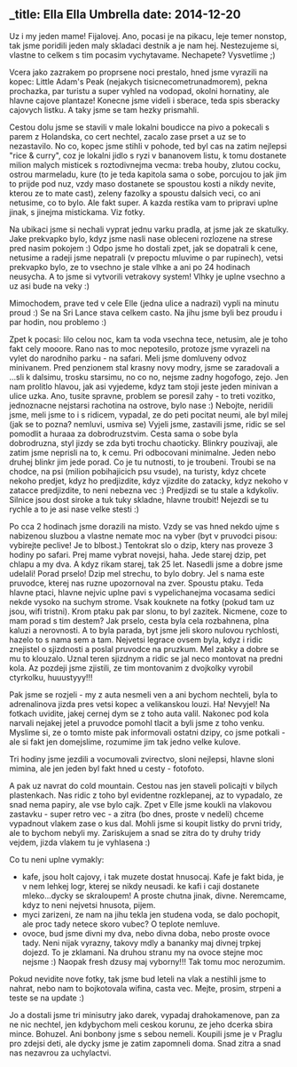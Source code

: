 _title: Ella Ella Umbrella
date: 2014-12-20
---

Uz i my jeden mame! Fijalovej. Ano, pocasi je na pikacu, leje temer nonstop, tak jsme poridili jeden maly skladaci destnik a je nam hej. Nestezujeme si, vlastne to celkem s tim pocasim vychytavame. Nechapete? Vysvetlime ;)

Vcera jako zazrakem po proprsene noci prestalo, hned jsme vyrazili na kopec: Little Adam's Peak (nejakych tisicnecometrunadmorem), pekna prochazka, par turistu a super vyhled na vodopad, okolni hornatiny, ale hlavne cajove plantaze! Konecne jsme videli i sberace, teda spis sberacky cajovych listku. A taky jsme se tam hezky prismahli.

Cestou dolu jsme se stavili v male lokalni boudicce na pivo a pokecali s parem z Holandska, co cert nechtel, zacalo zase prset a uz se to nezastavilo. No co, kopec jsme stihli v pohode, ted byl cas na zatim nejlepsi "rice & curry", coz je lokalni jidlo s ryzi v bananovem listu, k tomu dostanete milion malych misticek s roztodivnejma vecma: treba houby, zlutou cocku, ostrou marmeladu, kure (to je teda kapitola sama o sobe, porcujou to jak jim to prijde pod nuz, vzdy maso dostanete se spoustou kosti a nikdy nevite, kterou ze to mate cast), zeleny fazolky a spoustu dalsich veci, co ani netusime, co to bylo. Ale fakt super. A kazda restika vam to pripravi uplne jinak, s jinejma mistickama. Viz fotky.

Na ubikaci jsme si nechali vyprat jednu varku pradla, at jsme jak ze skatulky. Jake prekvapko bylo, kdyz jsme nasli nase obleceni rozlozene na strese pred nasim pokojem :) Odpo jsme ho dostali zpet, jak se dopatrali k cene, netusime a radeji jsme nepatrali (v prepoctu mluvime o par rupinech), vetsi prekvapko bylo, ze to vsechno je stale vlhke a ani po 24 hodinach neusycha. A to jsme si vytvorili vetrakovy system! Vlhky je uplne vsechno a uz asi bude na veky :)

Mimochodem, prave ted v cele Elle (jedna ulice a nadrazi) vypli na minutu proud :) Se na Sri Lance stava celkem casto. Na jihu jsme byli bez proudu i par hodin, nou problemo :)

Zpet k pocasi: lilo celou noc, kam ta voda vsechna tece, netusim, ale je toho fakt cely mooore. Rano nas to moc nepotesilo, protoze jsme vyrazeli na vylet do narodniho parku - na safari. Meli jsme domluveny odvoz minivanem. Pred penzionem stal krasny novy modry, jsme se zaradovali a ...sli k dalsimu, trosku starsimu, no co no, nejsme zadny hogofogo, zejo. Jen nam prolitlo hlavou, jak asi vyjedeme, kdyz tam stoji jeste jeden minivan a ulice uzka. Ano, tusite spravne, problem se poresil zahy - to treti vozitko, jednoznacne nejstarsi rachotina na ostrove, bylo nase :) Nebojte, neridili jsme, meli jsme to i s ridicem, vypadal, ze do peti pocitat neumi, ale byl milej (jak se to pozna? nemluvi, usmiva se) Vyjeli jsme, zastavili jsme, ridic se sel pomodlit a huraaa za dobrodruzstvim. Cesta sama o sobe byla dobrodruzna, styl jizdy se zda byti trochu chaoticky. Blinkry pouzivaji, ale zatim jsme neprisli na to, k cemu. Pri odbocovani minimalne. Jeden nebo druhej blinkr jim jede porad. Co je tu nutnosti, to je troubeni. Troubi se na chodce, na psi (milion pobihajicich psu vsude), na turisty, kdyz chcete nekoho predjet, kdyz ho predjizdite, kdyz vjizdite do zatacky, kdyz nekoho v zatacce predjizdite, to neni nebezna vec :) Predjizdi se tu stale a kdykoliv. Silnice jsou dost siroke a tuk tuky skladne, hlavne troubit! Nejezdi se tu rychle a to je asi nase velke stesti :)

Po cca 2 hodinach jsme dorazili na misto. Vzdy se vas hned nekdo ujme s nabizenou sluzbou a vlastne nemate moc na vyber (byt v pruvodci pisou: vybirejte peclive! Je to blbost.) Tentokrat slo o dzip, ktery nas proveze 3 hodiny po safari. Prej mame vybrat novejsi, haha. Jede starej dzip, pet chlapu a my dva. A kdyz rikam starej, tak 25 let. Nasedli jsme a dobre jsme udelali! Porad prselo! Dzip mel strechu, to bylo dobry. Jel s nama este pruvodce, kterej nas ruzne upozornoval na zver. Spoustu ptaku. Teda hlavne ptaci, hlavne nejvic uplne pavi s vypelichanejma vocasama sedici nekde vysoko na suchym strome. Vsak kouknete na fotky (pokud tam uz jsou, wifi tristni). Krom ptaku pak par slonu, to byl zazitek. Nicmene, coze to mam porad s tim destem? Jak prselo, cesta byla cela rozbahnena, plna kaluzi a nerovnosti. A to byla parada, byt jsme jeli skoro nulovou rychlosti, hazelo to s nama sem a tam. Nejvetsi legrace ovsem byla, kdyz i ridic znejistel o sjizdnosti a poslal pruvodce na pruzkum. Mel zabky a dobre se mu to klouzalo. Uznal teren sjizdnym a ridic se jal neco montovat na predni kola. Az pozdeji jsme zjistili, ze tim montovanim z dvojkolky vyrobil ctyrkolku, huuustyyy!!!

Pak jsme se rozjeli - my z auta nesmeli ven a ani bychom nechteli, byla to adrenalinova jizda pres vetsi kopec a velikanskou louzi. Ha! Nevyjel! Na fotkach uvidite, jakej cernej dym se z toho auta valil. Nakonec pod kola narvali nejakej jetel a pruvodce pomohl tlacit a byli jsme z toho venku. Myslime si, ze o tomto miste pak informovali ostatni dzipy, co jsme potkali - ale si fakt jen domejslime, rozumime jim tak jedno velke kulove.

Tri hodiny jsme jezdili a vocumovali zvirectvo, sloni nejlepsi, hlavne sloni mimina, ale jen jeden byl fakt hned u cesty - fotofoto.

A pak uz navrat do cold mountain. Cestou nas jen staveli policajti v bilych plastenkach. Nas ridic z toho byl evidentne rozklepanej, az to vypadalo, ze snad nema papiry, ale vse bylo cajk. Zpet v Elle jsme koukli na vlakovou zastavku - super retro vec - a zitra (bo dnes, proste v nedeli) chceme vypadnout vlakem zase o kus dal. Mohli jsme si koupit listky do prvni tridy, ale to bychom nebyli my. Zariskujem a snad se zitra do ty druhy tridy vejdem, jizda vlakem tu je vyhlasena :)

Co tu neni uplne vymakly:

+ kafe, jsou holt cajovy, i tak muzete dostat hnusocaj. Kafe je fakt bida, je v nem lehkej logr, kterej se nikdy neusadi. ke kafi i caji dostanete mleko...dycky se skraloupem! A proste chutna jinak, divne. Neremcame, kdyz to neni nejvetsi hnusota, pijem.
+ myci zarizeni, ze nam na jihu tekla jen studena voda, se dalo pochopit, ale proc tady netece skoro vubec? O teplote nemluve.
+ ovoce, bud jsme divni my dva, nebo divna doba, nebo proste ovoce tady. Neni nijak vyrazny, takovy mdly a bananky maj divnej trpkej dojezd. To je zklamani. Na druhou stranu my na ovoce stejne moc nejsme :) Naopak fresh dzusy maj vyborny!!! Tak tomu moc nerozumim.

Pokud nevidite nove fotky, tak jsme bud leteli na vlak a nestihli jsme to nahrat, nebo nam to bojkotovala wifina, casta vec. Mejte, prosim, strpeni a teste se na update :)

Jo a dostali jsme tri minisutry jako darek, vypadaj drahokamenove, pan za ne nic nechtel, jen kdybychom meli ceskou korunu, ze jeho dcerka sbira mince. Bohuzel. Ani bonbony jsme s sebou nemeli. Koupili jsme je v Praglu pro zdejsi deti, ale dycky jsme je zatim zapomneli doma. Snad zitra a snad nas nezavrou za uchylactvi.
